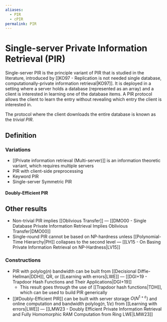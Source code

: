 ```yaml
---
aliases:
  - PIR
  - cPIR
permalink: PIR
---
```

# Single-server Private Information Retrieval (PIR)
Single-server PIR is the principle variant of PIR that is studied in the literature, introduced by [[KO97 - Replication is not needed single database, computationally-private information retrieval|KO97]]. It is deployed in a setting where a server holds a database (represented as an array) and a client is interested in learning one of the database items. A PIR protocol allows the client to learn the entry without revealing which entry the client is interested in.

The protocol where the client downloads the entire database is known as the *trivial PIR*.

## Definition


### Variations
- [[Private information retrieval (Multi-server)]] is an information theoretic variant, which requires multiple servers
- PIR with client-side preprocessing
- Keyword PIR
- Single-server Symmetric PIR

#### Doubly-Efficient PIR


## Other results
- Non-trivial PIR implies [[Oblivious Transfer]] — [[DMO00 - Single Database Private Information Retrieval Implies Oblivious Transfer|DMO00]]
- Single-round PIR cannot be based on NP-hardness unless [[Polynomial-Time Hierarchy|PH]] collapses to the second level — [[LV15 - On Basing Private Information Retrieval on NP-Hardness|LV15]]

### Constructions
- PIR with $\text{polylog}(n)$ bandwidth can be built from [[Decisional Diffie-Hellman|DDH]], QR, or [[Learning with errors|LWE]] — [[DGI+19 - Trapdoor Hash Functions and Their Applications|DGI+19]]
	- This result goes through the use of [[Trapdoor hash functions|TDH]], which can be used to build PIR generically
- [[#Doubly-Efficient PIR]] can be built with server storage $O(N^{1+\varepsilon})$ and online computation and bandwidth $\text{polylog}(n, 1/\varepsilon)$ from [[Learning with errors|LWE]] — [[LMW23 - Doubly Efficient Private Information Retrieval and Fully Homomorphic RAM Computation from Ring LWE|LMW23]]